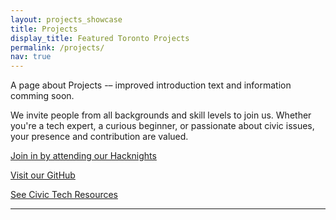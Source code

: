 ```yaml
---
layout: projects_showcase
title: Projects
display_title: Featured Toronto Projects
permalink: /projects/
nav: true
---
```


A page about Projects -– improved introduction text and information comming soon.

We invite people from all backgrounds and skill levels to join us. Whether you're a tech expert, a curious beginner, or passionate about civic issues, your presence and contribution are valued.

[Join in by attending our Hacknights](/hacknights)

[Visit our GitHub](https://github.com/CivicTechTO)


[See Civic Tech Resources](/resources/)


---

<!-- the remainder of the page is defined by the layout _layouts/projects_showcase.html -->